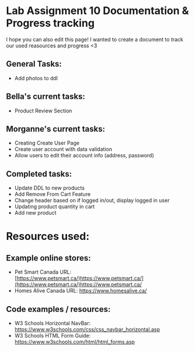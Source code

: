 # Lab Assignment 10 Documentation & Progress tracking 
I hope you can also edit this page! I wanted to create a document to track our used reasources and progress <3

## General Tasks:
  * Add photos to ddl
    
## Bella's current tasks: 
  * Product Review Section 

## Morganne's current tasks: 
  * Creating Create User Page
  * Create user account with data validation
  * Allow users to edit their account info (address, password) 

## Completed tasks: 
  * Update DDL to new products
  * Add Remove From Cart Feature
  * Change header based on if logged in/out, display logged in user
  * Updating product quantity in cart
  * Add new product

# Resources used: 

## Example online stores: 
* Pet Smart Canada URL: [https://www.petsmart.ca/)https://www.petsmart.ca/](https://www.petsmart.ca/)https://www.petsmart.ca/
* Homes Alive Canada URL: https://www.homesalive.ca/

## Code examples / resources:
* W3 Schools Horizontal NavBar: https://www.w3schools.com/css/css_navbar_horizontal.asp
* W3 Schools HTML Form Guide: https://www.w3schools.com/html/html_forms.asp
